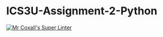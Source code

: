 # ICS3U-Assignment-2-Python
[![Mr Coxall's Super Linter](https://github.com/zaida-hammmel2108/ICS3U-Assignment-2-Python/workflows/Mr%20Coxall's%20Super%20Linter/badge.svg)](https://github.com/zaida-hammmel2108/ICS3U-Assignment-2-Python/actions/)
